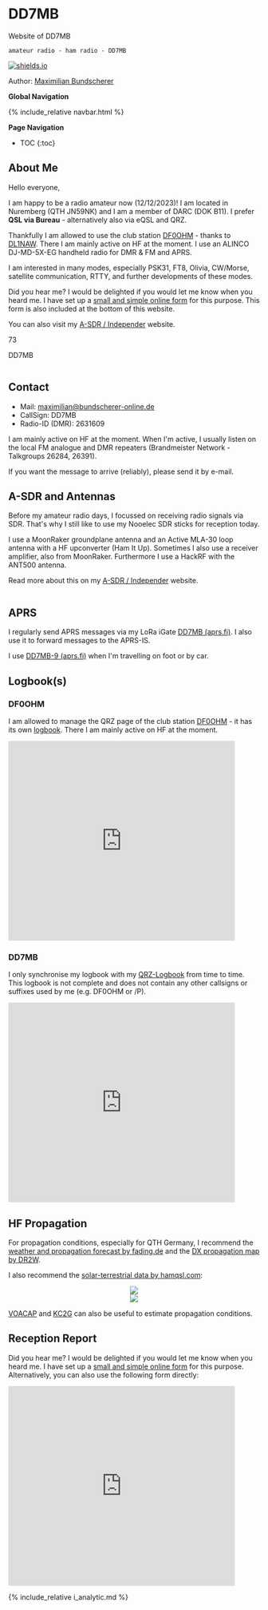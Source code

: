 # DD7MB

Website of DD7MB

`amateur radio - ham radio - DD7MB`

[![shields.io](https://img.shields.io/badge/license-Apache2-blue.svg)](http://www.apache.org/licenses/LICENSE-2.0.txt)

Author: [Maximilian Bundscherer](https://bundscherer-online.de)

**Global Navigation**

{% include_relative navbar.html %}

**Page Navigation**

* TOC
{:toc}

## About Me

Hello everyone,

I am happy to be a radio amateur now (12/12/2023)! I am located in Nuremberg (QTH JN59NK) and I am a member of DARC (DOK B11). I prefer **QSL via Bureau** - alternatively also via eQSL and QRZ.

Thankfully I am allowed to use the club station [DF0OHM](https://www.qrz.com/db/DF0OHM) - thanks to [DL1NAW](https://www.qrz.com/db/DL1NAW). There I am mainly active on HF at the moment. I use an ALINCO DJ-MD-5X-EG handheld radio for DMR & FM and APRS.

I am interested in many modes, especially PSK31, FT8, Olivia, CW/Morse, satellite communication, RTTY, and further developments of these modes.

Did you hear me? I would be delighted if you would let me know when you heard me. I have set up a [small and simple online form](https://forms.gle/byaGX86faruhT4m97) for this purpose. This form is also included at the bottom of this website.

You can also visit my [A-SDR / Independer](https://a-sdr.org) website.

73

DD7MB

<img src="images/qrz.png" style="max-height: 300px" alt="">

## Contact

- Mail: <a href="mailto:maximilian@bundscherer-online.de">maximilian@bundscherer-online.de</a>
- CallSign: DD7MB
- Radio-ID (DMR): 2631609

I am mainly active on HF at the moment. When I'm active, I usually listen on the local FM analogue and DMR repeaters (Brandmeister Network - Talkgroups 26284, 26391).

If you want the message to arrive (reliably), please send it by e-mail.

## A-SDR and Antennas

Before my amateur radio days, I focussed on receiving radio signals via SDR. That's why I still like to use my Nooelec SDR sticks for reception today.

I use a MoonRaker groundplane antenna and an Active MLA-30 loop antenna with a HF upconverter (Ham It Up). Sometimes I also use a receiver amplifier, also from MoonRaker. Furthermore I use a HackRF with the ANT500 antenna.

Read more about this on my [A-SDR / Independer](https://a-sdr.org) website.

<img src="images/ov.jpeg" style="max-height: 400px" alt="">

## APRS

I regularly send APRS messages via my LoRa iGate [DD7MB (aprs.fi)](https://aprs.fi/info/DD7MB). I also use it to forward messages to the APRS-IS.

I use [DD7MB-9 (aprs.fi)](https://aprs.fi/info/DD7MB-9) when I'm travelling on foot or by car.

## Logbook(s)

### DF0OHM

I am allowed to manage the QRZ page of the club station [DF0OHM](https://www.qrz.com/db/DF0OHM) - it has its own [logbook](https://logbook.qrz.com/lbstat/DF0OHM/). There I am mainly active on HF at the moment.

<iframe frameborder="0" height="400" scrolling="yes" src="https://logbook.qrz.com/lbstat/DF0OHM/" width="90%"></iframe>

### DD7MB

I only synchronise my logbook with my [QRZ-Logbook](https://logbook.qrz.com/lbstat/DD7MB/) from time to time. This logbook is not complete and does not contain any other callsigns or suffixes used by me (e.g. DF0OHM or /P).

<iframe frameborder="0" height="400" scrolling="yes" src="https://logbook.qrz.com/lbstat/DD7MB/" width="90%"></iframe>

## HF Propagation

For propagation conditions, especially for QTH Germany, I recommend the [weather and propagation forecast by fading.de](https://www.fading.de/funkwetter/das-aktuelle-funkwetter) and the [DX propagation map by DR2W](https://dr2w.de/dx-propagation/).

I also recommend the [solar-terrestrial data by hamqsl.com](https://www.hamqsl.com/solar.html):

<center>
<a href="https://www.hamqsl.com/solar.html" title="Click to add Solar-Terrestrial Data to your website!"><img src="https://www.hamqsl.com/solar101vhfpic.php"></a>
</center>

<center>
<a href="https://www.hamqsl.com/solar.html" title="Click to add Solar-Terrestrial Data to your website!"><img src="https://www.hamqsl.com/solarmuf.php"></a>
</center>

[VOACAP](https://www.voacap.com/11m/index.html) and [KC2G](https://prop.kc2g.com/) can also be useful to estimate propagation conditions.

## Reception Report

Did you hear me? I would be delighted if you would let me know when you heard me. I have set up a [small and simple online form](https://forms.gle/byaGX86faruhT4m97) for this purpose. Alternatively, you can also use the following form directly:

<iframe src="https://docs.google.com/forms/d/e/1FAIpQLSeNXHDvpPxTlIa8USekKusagtEgMAPDu1zNjDGgaevJW4xSGg/viewform?embedded=true" width="90%" height="400" frameborder="0" marginheight="0" marginwidth="0">Loading...</iframe>


{% include_relative i_analytic.md %}
